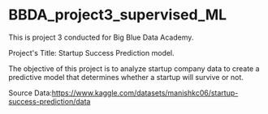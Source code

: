 # BBDA_project3_supervised_ML

This is project 3 conducted for Big Blue Data Academy.

Project's Title: Startup Success Prediction model.

The objective of this project is to analyze startup company data to create a predictive model that determines whether a startup will survive or not. 

Source Data:https://www.kaggle.com/datasets/manishkc06/startup-success-prediction/data 
